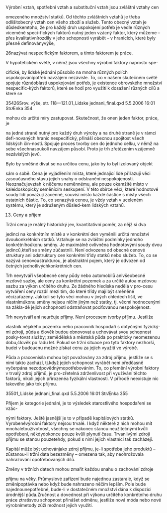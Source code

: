 
Výrobní vztah, spotřební vztah a substituční vztah jsou zvláštní vztahy cen

omezeného množství statků. Od těchto zvláštních vztahů je třeba odlišitobecný vztah cen všeho zboží a služeb. Tento obecný vztah je důsledkemtoho, že pro každý druh uspokojení potřeb je vedle různých víceméně speci-fických faktorů nutný jeden vzácný faktor, který můžeme – přes kvalitativnírozdíly v jeho schopnosti vyrábět – v hranicích, které byly přesně definoványvýše,

26nazývat nespecifickým faktorem, a tímto faktorem je práce.

V hypotetickém světě, v němž jsou všechny výrobní faktory naprosto spe-

cifické, by lidské jednání působilo na mnoha různých polích uspokojovánípotřeb navzájem nezávisle. To, co v našem skutečném světě spojuje různéoblasti uspokojování potřeb, je existence obrovského množství nespecific-kých faktorů, které se hodí pro využití k dosažení různých cílů a které se

35426Srov. výše, str. 118—121.01_Lidske jednani_final.qxd 5.5.2006 16:01 StrÆnka 354

mohou do určité míry zastupovat. Skutečnost, že onen jeden faktor, práce, je

na jedné straně nutný pro každý druh výroby a na druhé straně je v rámci defi-novaných hranic nespecifický, přináší obecnou spojitost všech lidských čin-ností. Spojuje proces tvorby cen do jednoho celku, v němž na sebe všechnasoukolí navzájem působí. Proto je trh zřetězením vzájemně nezávislých jevů.

Bylo by směšné dívat se na určitou cenu, jako by to byl izolovaný objekt

sám o sobě. Cena je vyjádřením místa, které jednající lidé přiřazují věci zasoučasného stavu jejich snahy o odstranění nespokojenosti. Neoznačujevztah k něčemu neměnnému, ale pouze okamžité místo v kaleidoskopicky seměnícím seskupení. V této sbírce věcí, které hodnotové soudy lidí považují zacenné, souvisí místo každé částice s místy všech ostatních částic. To, co senazývá cenou, je vždy vztah v uceleném systému, který je sdruženým důsled-kem lidských vztahů.

13. Ceny a příjem

Tržní cena je reálný historický jev, kvantitativní poměr, za nějž si dva

jedinci na konkrétním místě a v konkrétní den vyměnili určitá množství dvoukonkrétních statků. Vztahuje se na zvláštní podmínky jednoho konkrétníhoúkonu směny. Je maximálně ovlivněna hodnotovými soudy dvou jedinců,kteří se směny zúčastnili. Není odvozena od obecné cenové struktury ani odstruktury cen konkrétní třídy statků nebo služeb. To, co se nazývá cenovoustrukturou, je abstraktní pojem, který je odvozen od četných jednotlivýchkonkrétních cen.

Trh nevytváří všeobecné ceny půdy nebo automobilů anivšeobecné mzdové sazby, ale ceny za konkrétní pozemek a za určité autoa mzdovou sazbu za výkon určitého druhu. Ze žádného hlediska nedělá v pro-cesu vytváření ceny rozdíl mezi tím, do které třídy mají být směněné věcizařazeny. Jakkoli se tyto věci mohou v jiných ohledech lišit, ve vlastnímúkonu směny nejsou ničím jiným než statky, tj. věcmi hodnocenými na zákla-dě jejich schopnosti odstraňovat pociťovanou nespokojenost.

Trh nevytváří ani neurčuje příjmy. Není procesem tvorby příjmu. Jestliže

vlastník nějakého pozemku nebo pracovník hospodaří s dotyčnými fyzický-mi zdroji, půda a člověk budou obnovovat a uchovávat svou schopnost posky-tovat služby; zemědělská a městská půda po prakticky neomezenou dobu,člověk po řadu let. Pokud se tržní situace pro tyto faktory nezhorší, budei v budoucnu možné získat cenu za jejich využití ve výrobě.

Půda a pracovnísíla mohou být považovány za zdroj příjmu, jestliže se s nimi takto zachází, tj.když jejich schopnost vyrábět není předčasně vyčerpána nezodpovědnýmopotřebováním. To, co přemění výrobní faktory v trvalý zdroj příjmů, je pro-zřetelná zdrženlivost při využívání těchto faktorů, nikoli jejich přirozenéa fyzikální vlastnosti. V přírodě neexistuje nic takového jako tok příjmu.

35501_Lidske jednani_final.qxd 5.5.2006 16:01 StrÆnka 355

Příjem je kategorie jednání, je to výsledek starostlivého hospodaření se vzác-

nými faktory. Ještě jasnější je to v případě kapitálových statků. Vyrobenévýrobní faktory nejsou trvalé. I když některé z nich mohou mít mnohaletouživotnost, všechny se nakonec stanou neužitečnými kvůli opotřebení, někdydokonce pouze kvůli plynutí času. Trvanlivými zdroji příjmu se stanou pouzetehdy, pokud s nimi jejich vlastníci tak zacházejí.

Kapitál může být uchovánjako zdroj příjmu, je-li spotřeba jeho produktů – zůstanou-li tržní data bezezměny – omezena tak, aby neohrožovala nahrazování opotřebovaných dílů.

Změny v tržních datech mohou zmařit každou snahu o zachování zdroje

příjmu na věky. Průmyslové zařízení bude najednou zastaralé, když se změnípoptávka nebo když bude nahrazeno něčím lepším. Pole bude najednounepotřebné, bude-li v dostatečném množství dána k dispozici úrodnější půda.Zručnost a dovednost při výkonu určitého konkrétního druhu práce ztratísvou schopnost přinášet odměnu, jestliže nová móda nebo nové výrobnímetody zúží možnost jejich využití.
